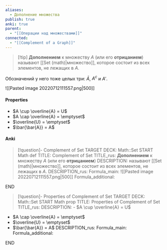 ```yaml
---
aliases:
  - Дополнение множества
publish: true
anki: true
parent:
  - "[[Операции над множествами]]"
connected:
  - "[[Complement of a Graph]]"
---
```


> [!tip] **Дополнением** к множеству $A$ (или его **отрицанием**) 
> называют [[Set (math)|множество]], которое состоит из всех элементов, не лежащих в $A$.

Обозначений у него тоже целых три: $\bar{A}$, $A^c$ и $A'$.

![[Pasted image 20220712111557.png|500]]

#### Properties
- $A \cup \overline{A} = U$
- $A \cap \overline{A} = \emptyset$
- $\overline{U} = \emptyset$
- $\bar{\bar{A}} = A$

#### Anki
> [!question]- Complement of Set
TARGET DECK: Math::Set
START
Math def
TITLE: Complement of Set
TITLE_rus: **Дополнением** к множеству $A$ (или его **отрицанием**) 
DESCRIPTION: называют [[Set (math)|множество]], которое состоит из всех элементов, не лежащих в $A$.
DESCRIPTION_rus: 
Formula_main: ![[Pasted image 20220712111557.png|500]]
Formula_additional:
<!--ID: 1706031862933-->
END

> [!question]- Properties of Complement of Set
TARGET DECK: Math::Set
START
Math prop
TITLE: Properties of Complement of Set
TITLE_rus: 
DESCRIPTION: - $A \cup \overline{A} = U$
- $A \cap \overline{A} = \emptyset$
- $\overline{U} = \emptyset$
- $\bar{\bar{A}} = A$
DESCRIPTION_rus: 
Formula_main: 
Formula_additional:
<!--ID: 1706031862937-->
END
